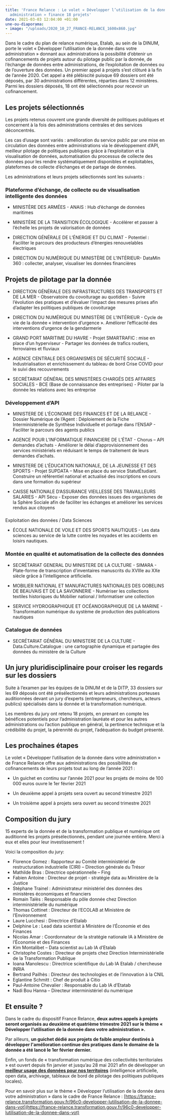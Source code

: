 ```yaml
---
title: 'France Relance : Le volet « Développer l’utilisation de la donnée dans votre
  administration » finance 18 projets'
date: 2021-03-03 12:04:00 +01:00
une-ou-diaporama:
- image: "/uploads/2020_10_27_FRANCE-RELANCE_1600x860.jpg"
---
```


Dans le cadre du plan de relance numérique, Etalab, au sein de la DINUM, porte le volet « Développer l’utilisation de la donnée dans votre administration » donnant aux administrations la possibilité d’obtenir un cofinancements de projets autour du pilotage public par la donnée, de l’échange de données entre administrations, de l’exploitation de données ou de l’ouverture des données. Un premier appel à projets s’est clôturé à la fin de l’année 2020. Cet appel a été plébiscité puisque 69 dossiers ont été déposés, par 30 administrations différentes, réparties dans 12 ministères. Parmi les dossiers déposés, 18 ont été sélectionnés pour recevoir un cofinancement.

## Les projets sélectionnés

Les projets retenus couvrent une grande diversité de politiques publiques et concernent à la fois des administrations centrales et des services déconcentrés.

Les cas d’usage sont variés : amélioration du service public par une mise en circulation des données entre administrations via le développement d’API, meilleur pilotage de politiques publiques grâce à l’exploitation et la visualisation de données, automatisation du processus de collecte des données pour les rendre systématiquement disponibles et exploitables, plateformes de collecte d’échanges et de partage de données.

Les administrations et leurs projets sélectionnés sont les suivants :

### Plateforme d’échange, de collecte ou de visualisation intelligente des données

* MINISTÈRE DES ARMÉES - ANAIS : Hub d’échange de données maritimes

* MINISTÈRE DE LA TRANSITION ÉCOLOGIQUE - Accélérer et passer à l’échelle les projets de valorisation de données

* DIRECTION GÉNÉRALE DE L’ÉNERGIE ET DU CLIMAT - Potentiel : Faciliter le parcours des producteurs d’énergies renouvelables électriques

* DIRECTION DU NUMÉRIQUE DU MINISTÈRE DE L’INTÉRIEUR- DataMin 360 : collecter, analyser, visualiser les données financières

## Projets de pilotage par la donnée

* DIRECTION GÉNÉRALE DES INFRASTRUCTURES DES TRANSPORTS ET DE LA MER - Observatoire du covoiturage au quotidien - Suivre l’évolution des pratiques et d’évaluer l’impact des mesures prises afin d’adapter les politiques publiques de covoiturage

* DIRECTION DU NUMÉRIQUE DU MINISTÈRE DE L’INTÉRIEUR - Cycle de vie de la donnée « intervention d’urgence ». Améliorer l’efficacité des interventions d’urgence de la gendarmerie

* GRAND PORT MARITIME DU HAVRE - Projet SMARTRAFIC : mise en place d’un hyperviseur - Partager les données de trafics routiers, ferroviaires et fluviaux

* AGENCE CENTRALE DES ORGANISMES DE SÉCURITÉ SOCIALE - Industrialisation et enrichissement du tableau de bord Crise COVID pour le suivi des recouvrements

* SECRÉTARIAT GÉNÉRAL DES MINISTÈRES CHARGÉS DES AFFAIRES SOCIALES - BCE (Base de connaissance des entreprises) - Piloter par la donnée les relations avec les entreprise

### Développement d’API

* MINISTERE DE L’ÉCONOMIE DES FINANCES ET DE LA RELANCE - Dossier Numérique de l’Agent : Déploiement de la Fiche Interministérielle de Synthèse Individuelle et portage dans l’ENSAP - Faciliter le parcours des agents publics

* AGENCE POUR L’INFORMATIQUE FINANCIERE DE L’ÉTAT - Chorus – API demandes d’achats - Améliorer le délai d’approvisionnement des services ministériels en réduisant le temps de traitement de leurs demandes d’achats.

* MINISTERE DE L'ÉDUCATION NATIONALE, DE LA JEUNESSE ET DES SPORTS - Projet SUPDATA – Mise en place du service StatutÉtudiant. Construire un référentiel national et actualisé des inscriptions en cours dans une formation du supérieur

* CAISSE NATIONALE D’ASSURANCE VIEILLESSE DES TRAVAILLEURS SALARIES - API Sécu - Exposer des données issues des organismes de la Sphère Sociale afin de faciliter les échanges et améliorer les services rendus aux citoyens
### 
Exploitation des données / Data Sciences

* ÉCOLE NATIONALE DE VOILE ET DES SPORTS NAUTIQUES - Les data sciences au service de la lutte contre les noyades et les accidents en loisirs nautiques.

### Montée en qualité et automatisation de la collecte des données

* SECRÉTARIAT GENERAL DU MINISTERE DE LA CULTURE - SIMARA - Plate-forme de transcription d’inventaires manuscrits du XVIIIe au XXe siècle grâce à l’intelligence artificielle.

* MOBILIER NATIONAL ET MANUFACTURES NATIONALES DES GOBELINS DE BEAUVAIS ET DE LA SAVONNERIE - Numériser les collections textiles historiques du Mobilier national / Informatiser une collection

* SERVICE HYDROGRAPHIQUE ET OCÉANOGRAPHIQUE DE LA MARINE - Transformation numérique du système de production des publications nautiques

### Catalogue de données

* SECRÉTARIAT GÉNÉRAL DU MINISTERE DE LA CULTURE - Data.Culture.Catalogue : une cartographie dynamique et partagée des données du ministère de la Culture

## Un jury pluridisciplinaire pour croiser les regards sur les dossiers

Suite à l’examen par les équipes de la DINUM et de la DITP, 33 dossiers sur les 69 déposés ont été présélectionnés et leurs administrations porteuses auditionnées devant un jury d’experts (entrepreneurs, chercheurs, acteurs publics) spécialisés dans la donnée et la transformation numérique.

Les membres du jury ont retenu 18 projets, en prenant en compte les bénéfices potentiels pour l’administration lauréate et pour les autres administrations ou l’action publique en général, la pertinence technique et la crédibilité du projet, la pérennité du projet, l’adéquation du budget présenté.

## Les prochaines étapes

Le volet « Développer l’utilisation de la donnée dans votre administration » de France Relance offre aux administrations des possibilités de cofinancements de leurs projets tout au long de l’année 2021 :

* Un guichet en continu sur l’année 2021 pour les projets de moins de 100 000 euros ouvre le 1er février 2021

* Un deuxième appel à projets sera ouvert au second trimestre 2021

* Un troisième appel à projets sera ouvert au second trimestre 2021

## Composition du jury

15 experts de la donnée et de la transformation publique et numérique ont auditionné les projets présélectionnés, pendant une journée entière. Merci à eux et elles pour leur investissement !

Voici la composition du jury:

* Florence Gomez : Rapporteur au Comité interministériel de restructuration industrielle (CIRI) – Direction générale du Trésor
* Mathilde Bras : Directrice opérationnelle – Fing
* Fabien Antoine : Directeur de projet - stratégie data au Ministère de la Justice
* Stéphane Trainel : Administrateur ministériel des données des ministères économiques et financiers
* Romain Talès : Responsable du pôle donnée chez Direction interministérielle du numérique
* Thomas Cottinet : Directeur de l’ECOLAB at Ministère de l’Environnement
* Laure Lucchesi : Directrice d’Etalab
* Delphine Le : Lead data scientist à Ministère de l’Économie et des Finances
* Nicolas Amar : Coordonnateur de la stratégie nationale IA à Ministère de l’Économie et des Finances
* Kim Montalibet – Data scientist au Lab IA d’Etalab
* Christophe Costes : Directeur de projets chez Direction Interministérielle de la Transformation Publique
* Ioana Manolescu : Directrice scientifique du Lab IA Etalab / chercheuse INRIA
* Bertrand Pailhès : Directeur des technologies et de l’innovation à la CNIL
* Eglantine Schmitt : Chef de produit à Citio
* Paul-Antoine Chevalier : Responsable du Lab IA d’Etatab
* Nadi Bou Hanna – Directeur interministériel du numérique

## Et ensuite ?

Dans le cadre du dispositif France Relance, **deux autres appels à projets seront organisés au deuxième et quatrième trimestre 2021 sur le thème « Développer l’utilisation de la donnée dans votre administration ».**

Par ailleurs, **un guichet dédié aux projets de faible ampleur destinés à développer l'amélioration continue des pratiques dans le domaine de la donnée a été lancé le 1er février dernier.**

Enfin, un fonds de « transformation numérique des collectivités territoriales » est ouvert depuis fin janvier et jusqu’au 28 mai 2021 afin de développer un **[meilleur usage des données pour nos territoires](https://france-relance.transformation.gouv.fr/dbbc-developper-lutilisation-de-la-donnee-dans-vot/)** (intelligence artificielle, open data, archivage, tableaux de bord de pilotage des politiques publiques locales).

Pour en savoir plus sur le thème « Développer l’utilisation de la donnée dans votre administration » dans le cadre de France Relance : [https://france-relance.transformation.gouv.fr/96c0-developper-lutilisation-de-la-donnee-dans-vot](https://france-relance.transformation.gouv.fr/96c0-developper-lutilisation-de-la-donnee-dans-vot)